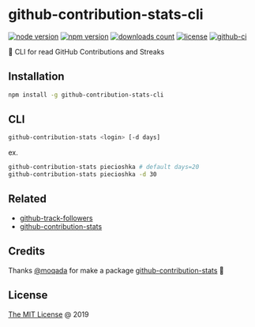 # github-contribution-stats-cli

[![node version](https://img.shields.io/node/v/github-contribution-stats-cli.svg)](https://www.npmjs.com/package/github-contribution-stats-cli)
[![npm version](https://badge.fury.io/js/github-contribution-stats-cli.svg)](https://badge.fury.io/js/github-contribution-stats-cli)
[![downloads count](https://img.shields.io/npm/dt/github-contribution-stats-cli.svg)](https://www.npmjs.com/~piecioshka)
[![license](https://img.shields.io/npm/l/github-contribution-stats-cli.svg)](https://www.npmjs.com/package/github-contribution-stats-cli)
[![github-ci](https://github.com/piecioshka/github-contribution-stats-cli/actions/workflows/testing.yml/badge.svg)](https://github.com/piecioshka/github-contribution-stats-cli/actions/workflows/testing.yml)

:hammer: CLI for read GitHub Contributions and Streaks

## Installation

```bash
npm install -g github-contribution-stats-cli
```

## CLI

```bash
github-contribution-stats <login> [-d days]
```

ex.

```bash
github-contribution-stats piecioshka # default days=20
github-contribution-stats piecioshka -d 30
```

## Related

* [github-track-followers](https://github.com/piecioshka/github-track-followers)
* [github-contribution-stats](https://github.com/moqada/github-contribution-stats)

## Credits

Thanks [@moqada][1] for make a package [github-contribution-stats][2] :tada:

## License

[The MIT License](https://piecioshka.mit-license.org) @ 2019

[1]: https://github.com/moqada
[2]: https://github.com/moqada/github-contribution-stats
